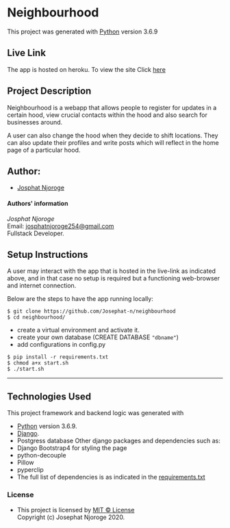 # Neighbourhood

This project was generated with [Python](https://www.python.org/) version 3.6.9 <br>

## Live Link
The app is hosted on heroku. To view the site Click [here](https://jn-neighbourhood.herokuapp.com/)

## Project Description
Neighbourhood is a webapp that allows people to register for updates in a certain hood, view crucial contacts within the hood and also search for businesses around.<br>

A user can also change the hood when they decide to shift locations. They can also update their profiles and write posts which will reflect in the home page of a particular hood.<br>  

## Author: 
  * [Josphat Njoroge](https://github.com/Josephat-n/IamJosphat)

#### Authors' information
*Josphat Njoroge* <br>
Email: josphatnjoroge254@gmail.com <br>
Fullstack Developer.<br>
         
## Setup Instructions
A user may interact with the app that is hosted in the live-link as indicated above, and in that case no setup is required but a functioning web-browser and internet connection.<br>

Below are the steps to have the app running locally:

  ```
  $ git clone https://github.com/Josephat-n/neighbourhood
  $ cd neighbourhood/
  ```
  * create a virtual environment and activate it.
  * create your own database (CREATE DATABASE `"dbname"`)
  * add configurations in config.py
  
  ```
  $ pip install -r requirements.txt
  $ chmod a+x start.sh
  $ ./start.sh
  ```
  <hr>
       
## Technologies Used
  This project framework and backend logic was generated with
  * [Python](https://www.python.org/) version 3.6.9. 
  * [Django](https://docs.djangoproject.com/en/3.0/releases/2.1/).<br>
  * Postgress database
  Other django packages and dependencies such as:
  * Django Bootstrap4 for styling the page 
  * python-decouple
  * Pillow
  * pyperclip
  * The full list of dependencies is as indicated in the [requirements.txt](requirements.txt)

### License
* This project is licensed by [MIT &copy; License](LICENSE.txt)<br>
  Copyright (c) Josephat Njoroge 2020.
